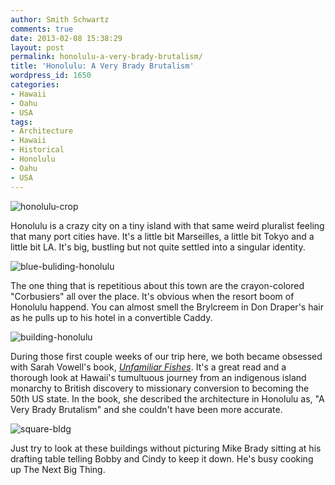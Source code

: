 ```yaml
---
author: Smith Schwartz
comments: true
date: 2013-02-08 15:38:29
layout: post
permalink: honolulu-a-very-brady-brutalism/
title: 'Honolulu: A Very Brady Brutalism'
wordpress_id: 1650
categories:
- Hawaii
- Oahu
- USA
tags:
- Architecture
- Hawaii
- Historical
- Honolulu
- Oahu
- USA
---
```


![honolulu-crop](http://schwartzography.com/wp-content/uploads/2013/02/honolulu-crop.jpg)

Honolulu is a crazy city on a tiny island with that same weird pluralist feeling that many port cities have. It's a little bit Marseilles, a little bit Tokyo and a little bit LA. It's big, bustling but not quite settled into a singular identity.

![blue-buliding-honolulu](http://schwartzography.com/wp-content/uploads/2013/02/blue-buliding-honolulu.jpg)

The one thing that is repetitious about this town are the crayon-colored "Corbusiers" all over the place. It's obvious when the resort boom of Honolulu happend. You can almost smell the Brylcreem in Don Draper's hair as he pulls up to his hotel in a convertible Caddy.

![building-honolulu](http://schwartzography.com/wp-content/uploads/2013/02/building-honolulu.jpg)

During those first couple weeks of our trip here, we both became obsessed with Sarah Vowell's book, _[Unfamiliar Fishes](http://www.amazon.com/Unfamiliar-Fishes-Sarah-Vowell/dp/159448564X)_. It's a great read and a thorough look at Hawaii's tumultuous journey from an indigenous island monarchy to British discovery to missionary conversion to becoming the 50th US state. In the book, she described the architecture in Honolulu as, "A Very Brady Brutalism" and she couldn't have been more accurate. 

![square-bldg](http://schwartzography.com/wp-content/uploads/2013/02/square-bldg.jpg)

Just try to look at these buildings without picturing Mike Brady sitting at his drafting table telling Bobby and Cindy to keep it down. He's busy cooking up The Next Big Thing. 
